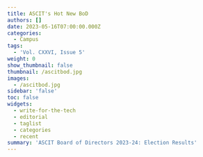 ```yaml
---
title: ASCIT's Hot New BoD
authors: []
date: 2023-05-16T07:00:00.000Z
categories:
  - Campus
tags:
  - 'Vol. CXXVI, Issue 5'
weight: 0
show_thumbnail: false
thumbnail: /ascitbod.jpg
images:
  - /ascitbod.jpg
sidebar: 'false'
toc: false
widgets:
  - write-for-the-tech
  - editorial
  - taglist
  - categories
  - recent
summary: 'ASCIT Board of Directors 2023-24: Election Results'
---
```


